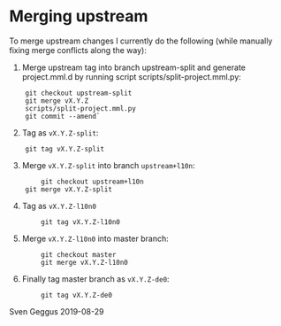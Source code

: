 # Merging upstream

To merge upstream changes I currently do the following
(while manually fixing merge conflicts along the way):

1. Merge upstream tag into branch upstream-split and generate project.mml.d
   by running script scripts/split-project.mml.py:
```
	git checkout upstream-split
	git merge vX.Y.Z
	scripts/split-project.mml.py
	git commit --amend`
```
   
2. Tag as `vX.Y.Z-split`:

```
	git tag vX.Y.Z-split
```

3. Merge `vX.Y.Z-split` into branch `upstream+l10n`:
```
        git checkout upstream+l10n
	git merge vX.Y.Z-split
```

4. Tag as `vX.Y.Z-l10n0`

```
        git tag vX.Y.Z-l10n0
```

5. Merge `vX.Y.Z-l10n0` into master branch:
```
        git checkout master
        git merge vX.Y.Z-l10n0
```

6. Finally tag master branch as `vX.Y.Z-de0`:
```
        git tag vX.Y.Z-de0
```

Sven Geggus 2019-08-29
